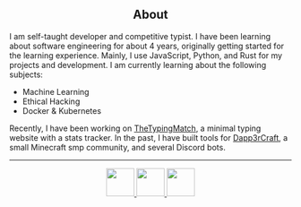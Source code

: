 <h2 align="center">About</h2>
<p>I am self-taught developer and competitive typist. I have been learning about software engineering for about 4 years, originally getting started for the learning experience. Mainly, I use JavaScript, Python, and Rust for my projects and development. I am currently learning about the following subjects:</p>
<ul>
  <li>Machine Learning</li>
  <li>Ethical Hacking</li>
  <li>Docker & Kubernetes</li>
</ul>
<p>Recently, I have been working on <a href="https://thetypingmatch.com">TheTypingMatch</a>, a minimal typing website with a stats tracker. In the past, I have built tools for <a href="https://github.com/Dapp3rCraft">Dapp3rCraft</a>, a small Minecraft smp community, and several Discord bots.</p>

<hr />
<p align="center">
  <a href="https://www.twitch.tv/lesirh_">
    <img width="50" src="https://i.imgur.com/KqFk3L5.png" />
  </a>
  <a href="https://discord.gg/t4e2nqJ">
    <img width="50" src="https://i.imgur.com/baGll1d.png" />
  </a>
  <a href="https://www.youtube.com/channel/UCpv2tyHoB6x5-Lb03xMYeCg">
    <img width="50" src="https://i.imgur.com/eQ4BsWh.png" />
  </a>
</p>
